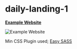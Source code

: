 # daily-landing-1

[**Example Website**](https://cdn.dribbble.com/users/3278186/screenshots/14344592/media/3edcaf38f58214742b07557d777dc3a4.png)

![Example Website](https://cdn.dribbble.com/users/3278186/screenshots/14344592/media/3edcaf38f58214742b07557d777dc3a4.png)

Min CSS Plugin used; [Easy SASS](https://marketplace.visualstudio.com/items?itemName=spook.easysass)